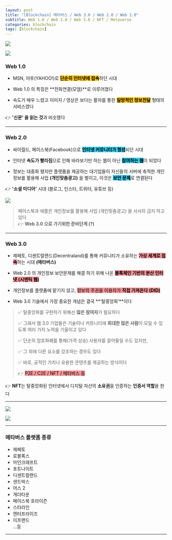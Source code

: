 ```yaml
---
layout: post
title: "[Blockchain] 메타버스 / Web 3.0 / Web 2.0 / Web 1.0"
subtitle: Web 1.0 / Web 2.0 / Web 3.0 / NFT / Metaverse
categories: blockchain
tags: [blockchain]
---
```


![](https://velog.velcdn.com/images/-__-/post/7298e1bb-c2c6-4e6a-a66a-c1eab65eff19/image.png)

![](https://velog.velcdn.com/images/-__-/post/b4223e25-e402-4f91-9263-2e8ae6fd8990/image.png)

### Web 1.0

- MSN, 야후(YAHOO!)로 <span style="background-color:#FFC701; color:#000;">**단순히 인터넷에 접속**</span>하던 시대

- Web 1.0 의 특징은 **전화연결(모뎀)**로 이루어졌다

- 속도가 매우 느렸고 이미지 / 영상은 보다는 활자를 통한 <span style="background-color:#FFC701; color:#000;">**일방적인 정보전달**</span> 형태의 서비스였다

👉 **'신문' 을 읽는 것**과 비슷했다

---

### Web 2.0

- 싸이월드, 페이스북(Facebook)으로 <span style="background-color:#34CDEF; color:#000;">**인터넷 커뮤니티가 형성**</span>되던 시대

- 인터넷 **속도가 빨라짐**으로 인해 바라보기만 하는 웹이 아닌 <span style="background-color:#34CDEF; color:#000;">**참여하는 웹**</span>이 되었다

- 정보는 대중화 됐지만 플랫폼을 제공하는 대기업들이 자신들의 서버에 축적한 개인정보를 활용해 사업 **(개인맞춤광고)** 을 벌이고, 이것은 <span style="background-color:#34CDEF; color:#000;">**보안 문제**</span>로 연결된다

👉 **'소셜 미디어'** 시대 (블로그, 인스타, 트위터, 유튜브 등)

![](https://velog.velcdn.com/images/-__-/post/1dd3908c-de02-4b50-a86d-fe4d2efcd1ef/image.png)

> 페이스북과 애플은 개인정보를 활용해 사업 (개인맞춤광고) 을 서서히 금지 하고 있다<br>👉 **Web 3.0 으로 가기위한 준비단계 (?)**

---

### Web 3.0

- 제페토, 디센트럴랜드(Decentraland)를 통해 커뮤니티가 소유하는 <span style="background-color:#F7969A; color:#000;">**가상 세계로 접속**</span>하는 시대 **(메타버스)**

- Web 2.0 의 개인정보 보안문제를 해결 하기 위해 나온 <span style="background-color:#F7969A; color:#000;">**블록체인 기반의 분산 인터넷 (시멘틱 웹)**</span>

- 개인정보를 플랫폼에 맡기지 않고, <span style="background-color:#F7969A; color:#000;">정보의 주권을 이용자가 **직접 가져온다** **(DID)**</span>

- Web 3.0 기술에서 가장 중요한 개념은 결국 **‘탈중앙화’**이다

> ✅ 탈중앙화를 구현하기 위해선 **많은 참여자**가 필요하다<br>
>
> ✅ 그래서 웹 3.0 기업들은 기술이나 커뮤니티에 **최대한 많은 사람**이 모일 수 있도록 여러 가지 노력을 기울이고 있다<br>
>
> ✅ 단순히 암호화폐를 통해(가격 상승) 사용자를 끌어들일 수도 있지만,<br>
>
> ✅ 그 외에 다른 요소를 강조하는 경우도 있다<br>
>
> ✅ 바로, 공적인 가치나 유용한 콘텐츠를 제공하는 방식이다
>
> 👉 <span style="background-color:#F7969A; color:#000;">P2E / C2E / NFT / 메타버스 등</span>

👉 **NFT**는 탈중앙화된 인터넷에서 디지털 자산의 **소유권**을 인증하는 **인증서 역할**을 한다

---

![](https://velog.velcdn.com/images/-__-/post/38415680-132e-4f25-acd9-6a9f81e36e55/image.png)

![](https://velog.velcdn.com/images/-__-/post/c1e61292-2ba9-40ee-bcf6-40cd6fd947ed/image.png)

---

### 메타버스 플랫폼 종류

- 제페토
- 로블록스
- 마인크래프트
- 포트나이트
- 디센트럴랜드
- 샌드박스
- 어스 2
- 게더타운
- 페이스북 호라이즌
- 스타라인
- 엔터프라이즈
- 이프랜드<br>
  ...등

---
